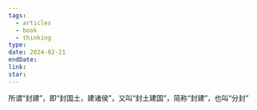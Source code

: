 ```yaml
---
tags:
  - articles
  - book
  - thinking
type: 
date: 2024-02-21
endDate: 
link: 
star: 
---
```





所谓“封建”，即“封国土，建诸侯”，又叫“封土建国”，简称“封建”，也叫“分封”
